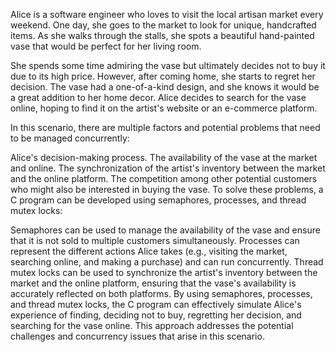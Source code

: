 Alice is a software engineer who loves to visit the local artisan market every weekend. One day, she goes to the market to look for unique, handcrafted items. As she walks through the stalls, she spots a beautiful hand-painted vase that would be perfect for her living room.

She spends some time admiring the vase but ultimately decides not to buy it due to its high price. However, after coming home, she starts to regret her decision. The vase had a one-of-a-kind design, and she knows it would be a great addition to her home decor. Alice decides to search for the vase online, hoping to find it on the artist's website or an e-commerce platform.

In this scenario, there are multiple factors and potential problems that need to be managed concurrently:

Alice's decision-making process.
The availability of the vase at the market and online.
The synchronization of the artist's inventory between the market and the online platform.
The competition among other potential customers who might also be interested in buying the vase.
To solve these problems, a C program can be developed using semaphores, processes, and thread mutex locks:

Semaphores can be used to manage the availability of the vase and ensure that it is not sold to multiple customers simultaneously.
Processes can represent the different actions Alice takes (e.g., visiting the market, searching online, and making a purchase) and can run concurrently.
Thread mutex locks can be used to synchronize the artist's inventory between the market and the online platform, ensuring that the vase's availability is accurately reflected on both platforms.
By using semaphores, processes, and thread mutex locks, the C program can effectively simulate Alice's experience of finding, deciding not to buy, regretting her decision, and searching for the vase online. This approach addresses the potential challenges and concurrency issues that arise in this scenario.

